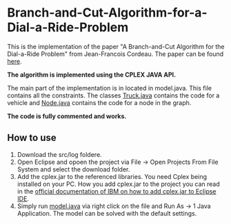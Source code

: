 # Branch-and-Cut-Algorithm-for-a-Dial-a-Ride-Problem
This is the implementation of the paper "A Branch-and-Cut Algorithm for the Dial-a-Ride Problem" from Jean-Francois Cordeau. The paper can be found [here](https://pdfs.semanticscholar.org/a047/2611e636eb8d7f4225affb9980a9cd3c2791.pdf).

**The algorithm is implemented using the CPLEX JAVA API.**

The main part of the implementation is in located in model.java. This file contains all the constraints. The classes [Truck.java](https://github.com/grthor/Branch-and-Cut-for-a-DARP/blob/master/src/logic/Truck.java) contains the code for a vehicle and [Node.java](https://github.com/grthor/Branch-and-Cut-for-a-DARP/blob/master/src/logic/Node.java) contains the code for a node in the graph.

**The code is fully commented and works.**

## How to use

1. Download the src/log foldere.
2. Open Eclipse and opoen the project via File -> Open Projects From File System and select the download folder.
3. Add the cplex.jar to the referenced libraries. You need Cplex being installed on your PC. How you add cplex.jar to the project you can read in the [official documentation of IBM on how to add cplex.jar to Eclipse IDE](https://www.ibm.com/support/pages/configuring-eclipse-java-ide-use-cplex-libraries).
4. Simply run [model.java](https://github.com/grthor/Branch-and-Cut-for-a-DARP/blob/master/src/logic/model.java) via right click on the file and Run As -> 1 Java Application. The model can be solved with the default settings.
